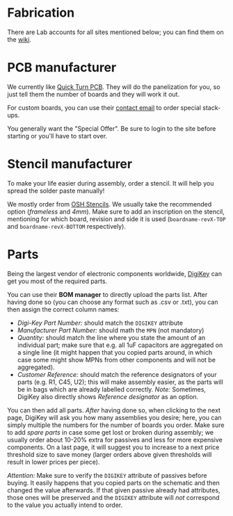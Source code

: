 Fabrication
===========

There are Lab accounts for all sites mentioned below; you can find them on the [wiki](https://lab11.eecs.umich.edu/wiki/doku.php).

# PCB manufacturer

We currently like [Quick Turn PCB](http://quickturnpcb.co.kr/). They will do the panelization for you, so just tell them the number of boards and they will work it out.

For custom boards, you can use their [contact email](gthanuni@quickturnpcb.co.kr) to order special stack-ups.

You generally want the "Special Offer". Be sure to login to the site before starting or you'll have to start over.

# Stencil manufacturer

To make your life easier during assembly, order a stencil. It will help you spread the solder paste manually!

We mostly order from [OSH Stencils](https://www.oshstencils.com/). We usually take the recommended option (*frameless* and *4mm*). Make sure to add an inscription on the stencil, mentioning for which board, revision and side it is used (`boardname-revX-TOP` and `boardname-revX-BOTTOM` respectively).

# Parts

Being the largest vendor of electronic components worldwide, [DigiKey](https://www.digikey.com/) can get you most of the required parts.

You can use their **BOM manager** to directly upload the parts list. After having done so (you can choose any format such as .csv or .txt), you can then assign the correct column names:

- *Digi-Key Part Number:* should match the `DIGIKEY` attribute
- *Manufacturer Part Number:* should math the `MPN` (not mandatory)
- *Quantity:* should match the line where you state the amount of an individual part; make sure that e.g. all 1uF capacitors are aggregated on a single line (it might happen that you copied parts around, in which case some might show MPNs from other components and will not be aggregated).
- *Customer Reference:* should match the reference designators of your parts (e.g. R1, C45, U2); this will make assembly easier, as the parts will be in bags which are already labelled correctly. *Note:* Sometimes, DigiKey also directly shows *Reference designator* as an option.

You can then add all parts. *After* having done so, when clicking to the next page, DigiKey will ask you how many assemblies you desire; here, you can simply multiple the numbers for the number of boards you order. Make sure to add *spare parts* in case some get lost or broken during assembly; we usually order about 10-20% extra for passives and less for more expensive components.
On a last page, it will suggest you to increase to a next price threshold size to save money (larger orders above given thresholds will result in lower prices per piece).

*Attention:* Make sure to verify the `DIGIKEY` attribute of passives before buying. It easily happens that you copied parts on the schematic and then changed the value afterwards. If that given passive already had attributes, those ones will be preserved and the `DIGIKEY` attribute will *not* correspond to the value you actually intend to order.
